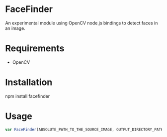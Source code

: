 # FaceFinder
An experimental module using OpenCV node.js bindings to detect faces in an image.

# Requirements
- OpenCV

# Installation
npm install facefinder

# Usage

```javascript
var FaceFinder(ABSOLUTE_PATH_TO_THE_SOURCE_IMAGE, OUTPUT_DIRECTORY_PATH)
```